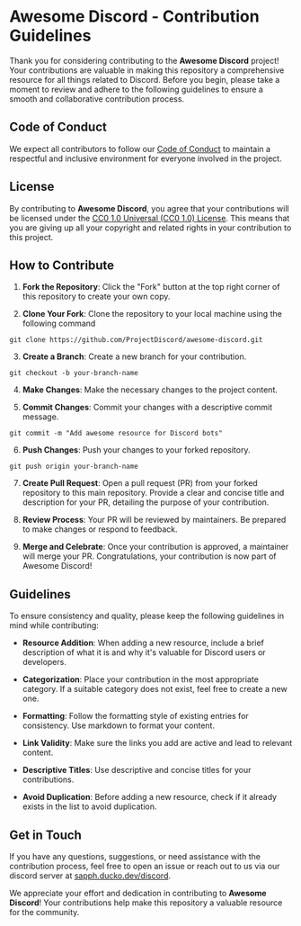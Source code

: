 # Awesome Discord - Contribution Guidelines

Thank you for considering contributing to the **Awesome Discord** project! Your contributions are valuable in making this repository a comprehensive resource for all things related to Discord. Before you begin, please take a moment to review and adhere to the following guidelines to ensure a smooth and collaborative contribution process.

## Code of Conduct

We expect all contributors to follow our [Code of Conduct](CODE_OF_CONDUCT.md) to maintain a respectful and inclusive environment for everyone involved in the project.

## License

By contributing to **Awesome Discord**, you agree that your contributions will be licensed under the [CC0 1.0 Universal (CC0 1.0) License](LICENSE). This means that you are giving up all your copyright and related rights in your contribution to this project.

## How to Contribute

1. **Fork the Repository**: Click the "Fork" button at the top right corner of this repository to create your own copy.

2. **Clone Your Fork**: Clone the repository to your local machine using the following command
   
```
git clone https://github.com/ProjectDiscord/awesome-discord.git
```

3. **Create a Branch**: Create a new branch for your contribution.

```
git checkout -b your-branch-name
```

4. **Make Changes**: Make the necessary changes to the project content.

5. **Commit Changes**: Commit your changes with a descriptive commit message.

```
git commit -m "Add awesome resource for Discord bots"
```

6. **Push Changes**: Push your changes to your forked repository.

```
git push origin your-branch-name
```

7. **Create Pull Request**: Open a pull request (PR) from your forked repository to this main repository. Provide a clear and concise title and description for your PR, detailing the purpose of your contribution.

8. **Review Process**: Your PR will be reviewed by maintainers. Be prepared to make changes or respond to feedback.

9. **Merge and Celebrate**: Once your contribution is approved, a maintainer will merge your PR. Congratulations, your contribution is now part of Awesome Discord!

## Guidelines

To ensure consistency and quality, please keep the following guidelines in mind while contributing:

- **Resource Addition**: When adding a new resource, include a brief description of what it is and why it's valuable for Discord users or developers.

- **Categorization**: Place your contribution in the most appropriate category. If a suitable category does not exist, feel free to create a new one.

- **Formatting**: Follow the formatting style of existing entries for consistency. Use markdown to format your content.

- **Link Validity**: Make sure the links you add are active and lead to relevant content.

- **Descriptive Titles**: Use descriptive and concise titles for your contributions.

- **Avoid Duplication**: Before adding a new resource, check if it already exists in the list to avoid duplication.

## Get in Touch

If you have any questions, suggestions, or need assistance with the contribution process, feel free to open an issue or reach out to us via our discord server at [sapph.ducko.dev/discord](https://sapph.ducko.dev/discord).

We appreciate your effort and dedication in contributing to **Awesome Discord**! Your contributions help make this repository a valuable resource for the community.
